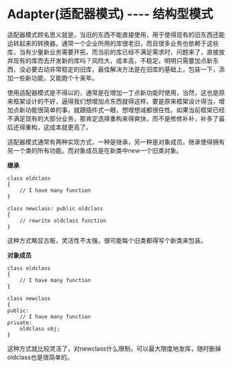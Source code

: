 # Adapter(适配器模式)    ---- 结构型模式

适配器模式顾名思义就是，当旧的东西不能直接使用，用于使得现有的旧东西还能运转起来的转换器。通常一个企业所用的库很老旧，而且很多业务也依赖于这些库，当有少量新业务需要开拓，而当前的库已经不满足需求时，问题来了，直接放弃现有的库而去开发新的库吗？风险大，成本高，不稳定。明明只需要加点新东西，没必要去动非常稳定的旧库，最佳解决方法是在旧库的基础上，包装一下，添加一些新功能，又能跑个十来年。

使用适配器模式是不得以的，通常是在增加一丁点新功能时使用，当然，这也是原来框架设计的不好，逼得我们想增加点东西就得这样。要是原来框架设计得当，增加点新功能很简单的事，就跟插件式一眼，想增想减都很任性。如果当前框架已经不满足现有的大部分业务，那肯定选择重构来得爽快，而不是修修补补，补多了最后还得重构，这成本就更高了。


适配器模式通常有两种实现方式，一种是继承，另一种是对象成员。继承使得拥有另一个类的所有功能。而对象成员是在新类中new一个旧类对象。



**继承**

```
class oldclass
{
    // I have many function
}

class newclass: public oldclass
{
    // rewrite oldclass function
}
```

这种方式略显古板，灵活性不太强，很可能每个旧类都得写个新类来包装。


**对象成员**

```
class oldclass
{
    // I have many function
}

class newclass
{
public:
    // I have many function
private:
    oldclass obj;
}
```

这种方式就比较灵活了，对newclass什么限制，可以最大限度地发挥，随时删掉oldclass也是很简单的。

